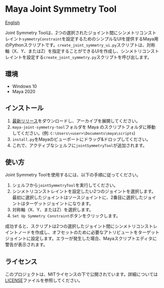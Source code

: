 # Maya Joint Symmetry Tool

[English](README.md)

Joint Symmetry Toolは、2つの選択されたジョイント間にシンメトリコンストレイント`symmetryConstraint`を設定するためのシンプルなUIを提供するMaya用のPythonスクリプトです。`create_joint_symmetry_ui.py`スクリプトは、対称軸（X、Y、またはZ）を指定することができるUIを作成し、シンメトリコンストレイントを設定する`create_joint_symmetry.py`スクリプトを呼び出します。

## 環境

- Windows 10
- Maya 2020

## インストール

1. [最新リリース](https://github.com/NinaMina2737/maya-joint-symmetry-tool/releases/latest)をダウンロードし、アーカイブを展開してください。
2. `maya-joint-symmetry-tool`フォルダを Maya のスクリプトフォルダに移動してください。(例: `C:\Users\<user>\Documents\maya\scripts`)
3. `install.py`をMayaのビューポートにドラッグ&ドロップしてください。
4. これで、アクティブなシェルフに`jointSymmetryTool`が追加されます。

## 使い方

Joint Symmetry Toolを使用するには、以下の手順に従ってください。

1. シェルフから`jointSymmetryTool`を実行してください。
2. シンメトリコンストレイントを設定したい2つのジョイントを選択します。最初に選択したジョイントはソースジョイントに、2番目に選択したジョイントはターゲットジョイントになります。
3. 対称軸（X、Y、またはZ）を選択します。
4. `Set Up Symmetry Constraint`ボタンをクリックします。

成功すると、スクリプトは2つの選択したジョイント間にシンメトリコンストレイントノードを作成し、オフセットのために必要なアトリビュートをターゲットジョイントに設定します。エラーが発生した場合、Mayaスクリプトエディタに警告が表示されます。

## ライセンス

このプロジェクトは、MITライセンスの下で公開されています。詳細については[LICENSE](LICENSE)ファイルを参照してください。
